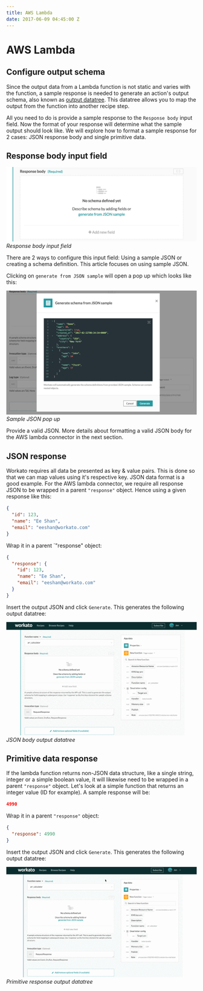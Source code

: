 ```yaml
---
title: AWS Lambda
date: 2017-06-09 04:45:00 Z
---
```


# AWS Lambda

## Configure output schema

Since the output data from a Lambda function is not static and varies with the function, a sample response is needed to generate an action's output schema, also known as [output datatree](/workato-concepts.md#data-tree-and-pills). This datatree allows you to map the output from the function into another recipe step.

All you need to do is provide a sample response to the `Response body` input field. Now the format of your response will determine what the sample output should look like. We will explore how to format a sample response for 2 cases: JSON response body and single primitive data.

## Response body input field

![Schema Designer](/assets/images/aws_lambda/response_body_input_field.png)
*Response body input field*

There are 2 ways to configure this input field: Using a sample JSON or creating a schema definition. This article focuses on using sample JSON.

Clicking on `generate from JSON sample` will open a pop up which looks like this:

![Sample JSON pop up](/assets/images/aws_lambda/sample_json_pop_up.png)
*Sample JSON pop up*

Provide a valid JSON. More details about formatting a valid JSON body for the AWS lambda connector in the next section.

## JSON response

Workato requires all data be presented as key & value pairs. This is done so that we can map values using it's respective key. JSON data format is a good example. For the AWS lambda connector, we require all response JSON to be wrapped in a parent `"response"` object. Hence using a given response like this:

```json
{
  "id": 123,
  "name": "Ee Shan",
  "email": "eeshan@workato.com"
}
```

Wrap it in a parent `"response" object:

```json
{
  "response": {
    "id": 123,
    "name": "Ee Shan",
    "email": "eeshan@workato.com"
  }
}
```

Insert the output JSON and click `Generate`. This generates the following output datatree:

![JSON response output datatree](/assets/images/aws_lambda/json_sample_output.gif)
*JSON body output datatree*

## Primitive data response

If the lambda function returns non-JSON data structure, like a single string, integer or a simple boolean value, it will likewise need to be wrapped in a parent `"response"` object. Let's look at a simple function that returns an integer value (ID for example). A sample response will be:

```json
4990
```

Wrap it in a parent `"response"` object:

```json
{
  "response": 4990
}
```

Insert the output JSON and click `Generate`. This generates the following output datatree:

![Primitive response output datatree](/assets/images/aws_lambda/primitive_sample_output.gif)
*Primitive response output datatree*
